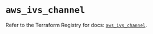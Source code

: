 # `aws_ivs_channel`

Refer to the Terraform Registry for docs: [`aws_ivs_channel`](https://registry.terraform.io/providers/hashicorp/aws/6.3.0/docs/resources/ivs_channel).
